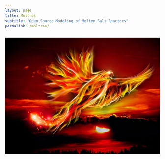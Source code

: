 ```yaml
---
layout: page
title: Moltres
subtitle: "Open Source Modeling of Molten Salt Reactors"
permalink: /moltres/
---
```


![](phoenix_CC0.jpg)
